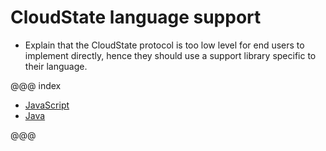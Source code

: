 # CloudState language support

* Explain that the CloudState protocol is too low level for end users to implement directly, hence they should use a support library specific to their language.

@@@ index

* [JavaScript](javascript/index.md)
* [Java](java/index.md)

@@@
